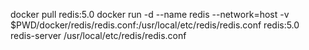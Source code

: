 docker pull redis:5.0
docker run -d --name redis --network=host -v $PWD/docker/redis/redis.conf:/usr/local/etc/redis/redis.conf redis:5.0 redis-server /usr/local/etc/redis/redis.conf
